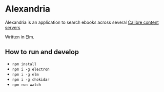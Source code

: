 # Alexandria

Alexandria is an application to search ebooks across several [Calibre content servers](https://manual.calibre-ebook.com/generated/en/calibre-server.html)

Written in Elm.

## How to run and develop

* `npm install`
* `npm i -g electron`
* `npm i -g elm`
* `npm i -g chokidar`
* `npm run watch`
